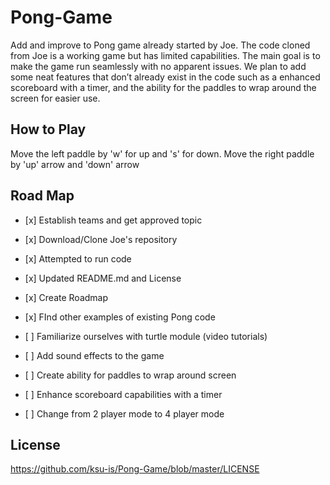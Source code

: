 # Pong-Game
Add and improve to Pong game already started by Joe. The code cloned from Joe is a working game but has limited capabilities.
The main goal is to make the game run seamlessly with no apparent issues.  We plan to add some neat features that don’t already exist in the code such as a enhanced scoreboard with a timer, and the ability for the paddles to wrap around the screen for easier use. 

## How to Play
Move the left paddle by 'w' for up and 's' for down. Move the right paddle by 'up' arrow and 'down' arrow
## Road Map
* <p>[x] Establish teams and get approved topic</p>
* <p>[x] Download/Clone Joe's repository</p> 
* <p>[x] Attempted to run code</p>
* <p>[x] Updated README.md and License</p>
* <p>[x] Create Roadmap</p>
* <p>[x] FInd other examples of existing Pong code</p>
* <p>[ ] Familiarize ourselves with turtle module (video tutorials)</p>
* <p>[ ] Add sound effects to the game</p>
* <p>[ ] Create ability for paddles to wrap around screen</p>
* <p>[ ] Enhance scoreboard capabilities with a timer</p>
* <p>[ ] Change from 2 player mode to 4 player mode</p>

## License 
https://github.com/ksu-is/Pong-Game/blob/master/LICENSE

